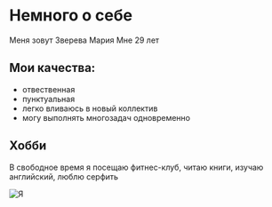 # Немного о себе
Меня зовут Зверева Мария
Мне 29 лет

## Мои качества:
- отвественная
- пунктуальная
- легко вливаюсь в новый коллектив
- могу выполнять многозадач одновременно 

## Хобби
В свободное время я посещаю фитнес-клуб, читаю книги, изучаю английский, люблю серфить

![Я](https://github.com/MariyaZvereva/About-me/blob/main/IMG_3615.heic)


